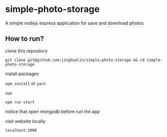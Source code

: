 # simple-photo-storage
A simple nodejs express application for save and download photos


## How to run?

clone this repository

 `git clone git@github.com:jinghualin/simple-photo-storage && cd simple-photo-storage`

install packages

 `npm install`  or `yarn`

run

 `npm run start`


notice that open mongodb before run the app

visit website locally

`localhost:3000`
